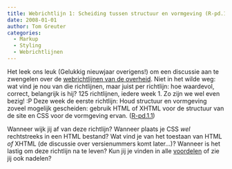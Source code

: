 ```yaml
---
title: Webrichtlijn 1: Scheiding tussen structuur en vormgeving (R-pd.1.1)
date: 2008-01-01
author: Tom Greuter
categories: 
  - Markup
  - Styling
  - Webrichtlijnen
---
```

Het leek ons leuk (Gelukkig nieuwjaar overigens!) om een discussie aan te zwengelen over de [webrichtlijnen van de overheid](http://webrichtlijnen.overheid.nl/). Niet in het wilde weg: wat vind je nou van die richtlijnen, maar juist per richtlijn: hoe waardevol, correct, belangrijk is hij? 125 richtlijnen, iedere week 1. Zo zijn we wel even bezig! :P Deze week de eerste richtlijn: Houd structuur en vormgeving zoveel mogelijk gescheiden: gebruik HTML of XHTML voor de structuur van de site en CSS voor de vormgeving ervan. ([R-pd.1.1](http://webrichtlijnen.overheid.nl/handleiding/ontwikkeling/productie/filosofie/scheiding-structuur-vormgeving/#r-pd-1-1))

Wanneer wijk jij af van deze richtlijn? Wanneer plaats je CSS _wel_ rechtstreeks in een HTML bestand? Wat vind je van het toestaan van HTML _of_ XHTML (de discussie over versienummers komt later...)? Wanneer is het lastig om deze richtlijn na te leven? Kun jij je vinden in alle [voordelen](http://webrichtlijnen.overheid.nl/handleiding/ontwikkeling/productie/filosofie/scheiding-structuur-vormgeving/voordelen/) of zie jij ook nadelen?
